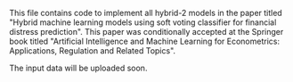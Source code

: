 This file contains code to implement all hybrid-2 models in the paper titled "Hybrid machine learning models using soft voting classifier for financial distress prediction". This paper was conditionally accepted at the Springer book titled "Artificial Intelligence and Machine Learning for Econometrics: Applications, Regulation and Related Topics".

The input data will be uploaded soon.
